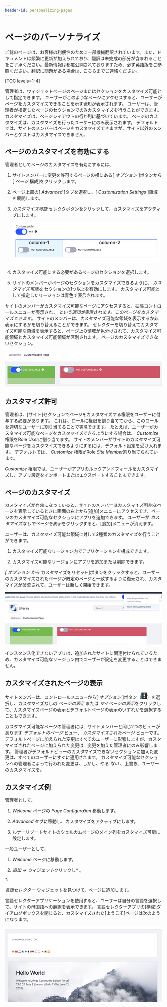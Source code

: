 ```yaml
---
header-id: personalizing-pages
---
```


# ページのパーソナライズ

<p class="alert alert-info"><span class="wysiwyg-color-blue120">ご覧のページは、お客様の利便性のために一部機械翻訳されています。また、ドキュメントは頻繁に更新が加えられており、翻訳は未完成の部分が含まれることをご了承ください。最新情報は都度公開されておりますため、必ず英語版をご参照ください。翻訳に問題がある場合は、<a href="mailto:support-content-jp@liferay.com">こちら</a>までご連絡ください。</span></p>

[TOC levels=1-4]

管理者は、ウィジェットページのページまたはセクションをカスタマイズ可能として指定できます。 ユーザーがこのようなページにアクセスすると、ユーザーがページをカスタマイズできることを示す通知が表示されます。 ユーザーは、管理者が指定したページのセクションでのみカスタマイズを行うことができます。 カスタマイズは、ページレイアウトの行と列に基づいています。 ページのカスタマイズは、カスタマイズを行ったユーザーにのみ表示されます。 デフォルトでは、サイトのメンバーはページをカスタマイズできますが、サイト以外のメンバーとゲストはカスタマイズできません。

## ページのカスタマイズを有効にする

管理者としてページのカスタマイズを有効にするには、

1.  サイトメンバーに変更を許可するページの横にある[ *オプション* ]ボタンから[ *ページ* 構成]をクリックします。

2.  ページ上部の[ *Advanced* ]タブを選択し、[ *Customization Settings* ]領域を展開します。

3.  *カスタマイズ可能* セレクタボタンをクリックして、カスタマイズをアクティブにします。

    ![図1：ページのカスタマイズを有効にするには、ページの横にある*ページの設定*ボタンをクリックし、*カスタマイズ設定*エリアを展開して、*カスタマイズ可能*ボタンをクリックします。](../../../../../images/page-customizations.png)

4.  カスタマイズ可能にする必要があるページのセクションを選択します。

5.  サイトのメンバーがページのセクションをカスタマイズできるように、 *カスタマイズ可能な* セクションの1つ以上を有効にします。 カスタマイズ可能として指定したリージョンは青色で表示されます。

サイトのメンバーがカスタマイズ可能なページにアクセスすると、拡張コントロールメニューが表示され、 *という通知が表示されます。このページをカスタマイズできます*。 サイトのメンバーは、カスタマイズ可能な領域を表示するか非表示にするかを切り替えることができます。 セレクターを切り替えてカスタマイズ可能な領域を表示すると、ページ上の領域が色分けされて、カスタマイズ可能領域とカスタマイズ可能領域が区別されます。 ページのカスタマイズできないセクション。

![図2：カスタマイズ可能な領域は緑色で表示され、カスタマイズできない領域は赤色で表示されます。](../../../../../images/color-coded-customizable-regions.png)

## カスタマイズ許可

管理者は、[サイト]セクションでページをカスタマイズする権限をユーザーに付与する必要があります。 これは、ロールに権限を割り当ててから、このロールを適切なユーザーに割り当てることで実現できます。 たとえば、ユーザーがカスタマイズ可能なページをカスタマイズできるようにする場合は、 *Customize* 権限をRole *User*に割り当てます。 サイトのメンバーがサイトのカスタマイズ可能なページをカスタマイズできるようにするには、デフォルト設定を受け入れます。 デフォルトでは、 *Customize* 権限がRole *Site Member*割り当てられています。

*Customize* 権限では、ユーザーがアプリのルックアンドフィールをカスタマイズし、アプリ設定をインポートまたはエクスポートすることもできます。

## ページのカスタマイズ

カスタマイズが有効になっていると、サイトのメンバーはカスタマイズ可能なページを表示しているときに画面の右上から[追加]メニューにアクセスでき、ページのカスタマイズ可能なセクションにアプリを追加できます。 ユーザーが *カスタマイズなしでページを表示*をクリックすると、[追加]メニューが消えます。

ユーザーは、カスタマイズ可能な領域に対して2種類のカスタマイズを行うことができます。

1.  カスタマイズ可能なリージョン内でアプリケーションを構成できます。

2.  カスタマイズ可能なリージョンにアプリを追加または削除できます。

*[ *オプション* から* カスタマイズをリセット]ボタンをクリックすると、ユーザーのカスタマイズされたページが既定のページと一致するように復元され、カスタマイズが破棄されて、ユーザーは新しく開始できます。

![図3：ページ上でアプリを整理すると、カスタマイズ可能な領域が緑色で強調表示されます。](../../../../../images/customizable-regions.png)

インスタンス化できないアプリは、追加されたサイトに関連付けられているため、カスタマイズ可能なリージョン内でユーザーが設定を変更することはできません。

## カスタマイズされたページの表示

サイトメンバーは、コントロールメニューから[ *オプション* ]ボタン（![Options](../../../../../images/icon-options.png)）を選択し、カスタマイズなしの *ページの表示* または *マイページの表示*をクリックして、カスタマイズページの表示とデフォルトページの表示のいずれかを選択することもできます。

カスタマイズ可能なページの管理者には、サイトメンバーと同じ2つのビューがあります *デフォルトのページ* ビュー、 *カスタマイズされたページ* ビューです。 デフォルトページに加えられた変更はすべてのユーザーに影響しますが、カスタマイズされたページに加えられた変更は、変更を加えた管理者にのみ影響します。 管理者がデフォルトビューのカスタマイズできないセクションに加えた変更は、すべてのユーザーにすぐに適用されます。 カスタマイズ可能なセクションへの管理者によって行われた変更は、しかし、やる *ない* 、上書き、ユーザーのカスタマイズを。

## カスタマイズ例

管理者として、

1.  *Welcome* ページの *Page Configuration* 移動します。

2.  *Advanced* タブに移動し、カスタマイズをアクティブにします。

3.  ルナーリゾートサイトのウェルカムページのメイン列をカスタマイズ可能に設定します。

一般ユーザーとして、

1.  *Welcome* ページに移動します。

2.  *追加* → *ウィジェット*クリックし* 。</p></li>

3

*言語セレクター* ウィジェットを見つけて、ページに追加します。</ol>

言語セレクターアプリケーションを使用すると、ユーザーは自分の言語を選択して、サイトの母国語への翻訳を表示できます。 言語セレクターアプリの[構成]ダイアログボックスを閉じると、カスタマイズされた[ようこそ]ページは次のようになります。

![図4：この例では、ユーザーは言語アプリを追加し、表示スタイルをアイコンから選択ボックスに変更しました。](../../../../../images/customized-portal-homepage.png)

